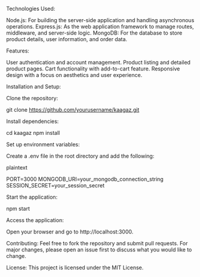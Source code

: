 Technologies Used:

Node.js: For building the server-side application and handling asynchronous operations.
Express.js: As the web application framework to manage routes, middleware, and server-side logic.
MongoDB: For the database to store product details, user information, and order data.

Features:

User authentication and account management.
Product listing and detailed product pages.
Cart functionality with add-to-cart feature.
Responsive design with a focus on aesthetics and user experience.

Installation and Setup:

Clone the repository:

git clone https://github.com/yourusername/kaagaz.git

Install dependencies:

cd kaagaz
npm install

Set up environment variables:

Create a .env file in the root directory and add the following:

plaintext

PORT=3000
MONGODB_URI=your_mongodb_connection_string
SESSION_SECRET=your_session_secret

Start the application:

npm start

Access the application:

Open your browser and go to http://localhost:3000.

Contributing:
Feel free to fork the repository and submit pull requests. For major changes, please open an issue first to discuss what you would like to change.

License:
This project is licensed under the MIT License.

